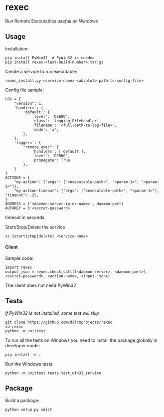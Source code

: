 # rexec

Run Remote Executables
*usefull on Windows*

## Usage

Installation:

```
pip install PyWin32  # PyWin32 is needed
pip install rexec-<last-build-number>.tar.gz
```


Create a service to run executable:

```
rexec_install.py <service-name> <absolute-path-to-config-file>
```

Config file sample:

```
LOG = {
    "version": 1,
    'handlers': {
        'default': {
            'level': 'DEBUG',
            'class': 'logging.FileHandler',
            'filename': '<full-path-to-log-file>',
            'mode': 'a',
        },
    },
    'loggers': {
        "remote_exec": {
            'handlers': ['default'],
            'level': 'DEBUG',
            'propagate': True
        },
    }
}
ACTIONS = {
    "my-action": {"args": ["<executable-path>", "<param-1>", "<param-2>"]},
    "my-action-timeout": {"args": ["<executable-path>", "<param-1>"], "timeout": .2},
}
ADDRESS = ('<daemon-server-ip-or-name>', daemon-port)
AUTHKEY = b'<secret-password>'
```

timeout in seconds

Start/Stop/Delete the service

```
sc {start|stop|delete} <service-name>
```


#### Client

Sample code:

```
import rexec
output_json = rexec.check_call((<daemon-server>, <daemon-port>), <secret-password>, <action-name>, <input-json>)
```

The client does not need PyWin32


## Tests
 
*If PyWin32 is not installed, some test will skip*

```
git clone https://github.com/dslcmprojects/rexec
cd rexec
python -m unittest
```

To run all the tests on Windows you need to install the package globally in developer mode:

```
pip install -e .
```

Run the Windows tests:

```
python -m unittest tests.test_win32_service
```


## Package

Build a package:

```
python setup.py sdist
```
